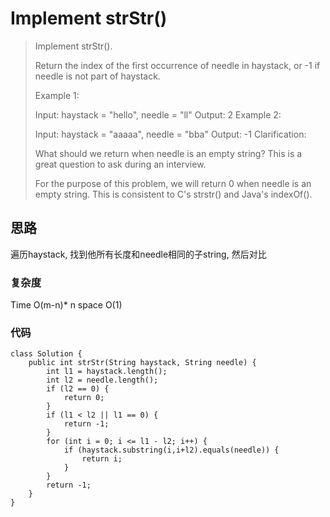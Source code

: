 # Implement strStr()
> Implement strStr().
> 
> Return the index of the first occurrence of needle in haystack, or -1 if needle is not part of haystack.
> 
> Example 1:
> 
> Input: haystack = "hello", needle = "ll"
> Output: 2
> Example 2:
> 
> Input: haystack = "aaaaa", needle = "bba"
> Output: -1
> Clarification:
> 
> What should we return when needle is an empty string? This is a great question to ask during an interview.
> 
> For the purpose of this problem, we will return 0 when needle is an empty string. This is consistent to C's strstr() and Java's indexOf().

## 思路
遍历haystack, 找到他所有长度和needle相同的子string, 然后对比
### 复杂度
Time O(m-n)* n space O(1)
### 代码
```
class Solution {
    public int strStr(String haystack, String needle) {
        int l1 = haystack.length();
        int l2 = needle.length();
        if (l2 == 0) {
            return 0;
        }
        if (l1 < l2 || l1 == 0) {
            return -1;
        }
        for (int i = 0; i <= l1 - l2; i++) {
            if (haystack.substring(i,i+l2).equals(needle)) {
                return i;
            }
        }
        return -1;   
    }
}

```